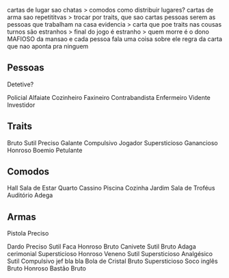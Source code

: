 cartas de lugar sao chatas > comodos
	como distribuir lugares?
cartas de arma sao repetititvas > trocar por traits, que sao cartas
pessoas serem as pessoas que trabalham na casa
evidencia > carta que poe traits nas cousas
turnos são estranhos >
final do jogo é estranho >
quem morre é o dono MAFIOSO da mansao e cada pessoa fala uma coisa sobre ele
regra da carta que nao aponta pra ninguem

## Pessoas

Detetive?

Policial
Alfaiate
Cozinheiro
Faxineiro
Contrabandista
Enfermeiro
Vidente
Investidor

## Traits

Bruto
Sutil
Preciso
Galante
Compulsivo
Jogador
Supersticioso
Ganancioso
Honroso
Boemio
Petulante

## Comodos

Hall
Sala de Estar
Quarto
Cassino
Piscina
Cozinha
Jardim
Sala de Troféus
Auditório
Adega

## Armas

Pistola 
	Preciso
	
Dardo
	Preciso
	Sutil
Faca
	Honroso
	Bruto
Canivete
	Sutil
	Bruto
Adaga cerimonial
	Supersticioso
	Honroso
Veneno
	Sutil
	Supersticioso
Analgésico
	Sutil
	Compulsivo
jef
	bla
	bla
Bola de Cristal
	Bruto
	Supersticioso
Soco inglês
	Bruto
	Honroso
Bastão
	Bruto